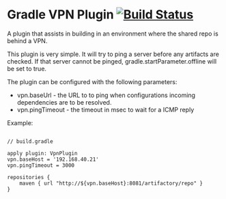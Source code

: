 Gradle VPN Plugin [![Build Status](https://buildhive.cloudbees.com/job/joemccall86/job/gradle-vpn-plugin/badge/icon)](https://buildhive.cloudbees.com/job/joemccall86/job/gradle-vpn-plugin/)
=================

A plugin that assists in building in an environment where the shared repo is 
behind a VPN.

This plugin is very simple. It will try to ping a server before any artifacts 
are checked. If that server cannot be pinged, gradle.startParameter.offline will
be set to true.

The plugin can be configured with the following parameters:

* vpn.baseUrl - the URL to to ping when configurations incoming dependencies
  are to be resolved.
* vpn.pingTimeout - the timeout in msec to wait for a ICMP reply

Example:
<pre><code>
// build.gradle

apply plugin: VpnPlugin
vpn.baseHost = '192.168.40.21'
vpn.pingTimeout = 3000

repositories {
    maven { url "http://${vpn.baseHost}:8081/artifactory/repo" }
}

</code></pre>

